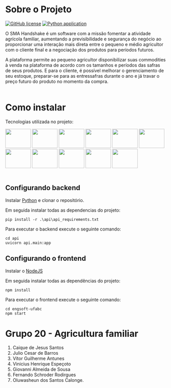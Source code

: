 # Sobre o Projeto

[![GitHub license](https://img.shields.io/github/license/ES-UFABC/SMA-Handshake-Eng-Software-2022.1-)](https://github.com/ES-UFABC/SMA-Handshake-Eng-Software-2022.1-/blob/main/LICENSE)
[![Python application](https://github.com/ES-UFABC/SMA-Handshake-Eng-Software-2022.1-/actions/workflows/python-app.yml/badge.svg)](https://github.com/ES-UFABC/SMA-Handshake-Eng-Software-2022.1-/actions/workflows/python-app.yml)

O SMA Handshake é um software com a missão fomentar a atividade agrícola familiar, aumentando a previsibilidade e segurança do negócio ao proporcionar uma interação mais direta entre o pequeno e médio agricultor com o cliente final e a negociação dos produtos para períodos futuros.

A plataforma permite ao pequeno agricultor disponibilizar suas commodities à venda na plataforma de acordo com os tamanhos e períodos das safras de seus produtos. E para o cliente, é possível melhorar o gerenciamento de seu estoque, preparar-se para as entressafras durante o ano e já travar o preço futuro do produto no momento da compra.
<br/><br/>

# Como instalar

Tecnologias utilizada no projeto:

<img height="60" width="80" src="https://cdn.jsdelivr.net/gh/devicons/devicon/icons/vscode/vscode-original.svg" />
<img height="60" width="80" src="https://cdn.jsdelivr.net/gh/devicons/devicon/icons/git/git-original.svg"/>
<img height="60" width="80" src="https://cdn.jsdelivr.net/gh/devicons/devicon/icons/html5/html5-original.svg"/>
<img height="60" width="80" src="https://cdn.jsdelivr.net/gh/devicons/devicon/icons/css3/css3-original.svg"/>
<img height="60" width="80" src="https://cdn.jsdelivr.net/gh/devicons/devicon/icons/javascript/javascript-original.svg"/>
<img height="60" width="80" src="https://cdn.jsdelivr.net/gh/devicons/devicon/icons/nodejs/nodejs-original-wordmark.svg" />
<img height="60" width="80" src="https://cdn.jsdelivr.net/gh/devicons/devicon/icons/npm/npm-original-wordmark.svg" />
<img height="60" width="80" src="https://cdn.jsdelivr.net/gh/devicons/devicon/icons/react/react-original.svg"/>
<img height="60" width="80" src="https://cdn.jsdelivr.net/gh/devicons/devicon/icons/python/python-original.svg"/>
<img height="60" width="80" src="https://cdn.jsdelivr.net/gh/devicons/devicon/icons/fastapi/fastapi-original.svg"/>
<img height="60" width="80" src="https://cdn.jsdelivr.net/gh/devicons/devicon/icons/sqlite/sqlite-original.svg"/>
<br/><br/>

## Configurando backend

Instalar <a href="https://www.python.org/">Python</a> e clonar o repositório.

Em seguida instalar todas as dependencias do projeto:

<pre><code>pip install -r .\api\api_requirements.txt
</code></pre>

Para executar o backend execute o seguinte comando:

<pre><code>cd api
uvicorn api.main:app
</code></pre>

## Configurando o frontend

Instalar o <a href="https://nodejs.org/en/download/">NodeJS</a>

Em seguida instalar todas as dependências do projeto:

<pre><code>npm install
</code></pre>

Para executar o frontend execute o seguinte comando:

<pre><code>cd engsoft-ufabc
npm start
</code></pre>

# Grupo 20 - Agricultura familiar

1. Caique de Jesus Santos
1. Julio Cesar de Barros
1. Vítor Guilherme Antunes
1. Vinicius Henrique Espeçoto
1. Giovanni Almeida de Sousa
1. Fernando Schroder Rodirgues
1. Oluwasheun dos Santos Calonge.
